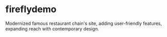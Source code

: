 # fireflydemo
 Modernized famous restaurant chain's site, adding user-friendly features, expanding reach with contemporary design.
